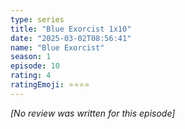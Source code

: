 ```yaml
---
type: series
title: "Blue Exorcist 1x10"
date: "2025-03-02T08:56:41"
name: "Blue Exorcist"
season: 1
episode: 10
rating: 4
ratingEmoji: ⭐️⭐️⭐️⭐️
---
```


*[No review was written for this episode]*

